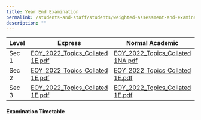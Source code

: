 ```yaml
---
title: Year End Examination
permalink: /students-and-staff/students/weighted-assessment-and-examination/year-end-examination/
description: ""
---
```

<table>
<thead>
  <tr>
    <th>Level</th>
    <th>Express</th>
    <th>Normal Academic</th>
    <th>Normal Technical</th>
  </tr>
</thead>
<tbody>
  <tr>
    <td>Sec 1</td>
    <td><a href="/files/EOY_2022_Topics_Collated%201E.pdf">EOY_2022_Topics_Collated 1E.pdf</a></td>
    <td><a href="[](/files/EOY_2022_Topics_Collated%201NA.pdf)">EOY_2022_Topics_Collated 1NA.pdf</a></td>
    <td><a href="[](/files/EOY_2022_Topics_Collated%201NT.pdf)">EOY_2022_Topics_Collated 1NT.pdf</a></td>
  </tr>
  <tr>
    <td>Sec 2</td>
    <td><a href="/files/EOY_2022_Topics_Collated%201E.pdf">EOY_2022_Topics_Collated 1E.pdf</a></td>
    <td><a href="/files/EOY_2022_Topics_Collated%201E.pdf">EOY_2022_Topics_Collated 1E.pdf</a></td>
    <td><a href="/files/EOY_2022_Topics_Collated%201E.pdf">EOY_2022_Topics_Collated 1E.pdf</a></td>
  </tr>
  <tr>
    <td>Sec 3</td>
    <td><a href="/files/EOY_2022_Topics_Collated%201E.pdf">EOY_2022_Topics_Collated 1E.pdf</a></td>
    <td><a href="/files/EOY_2022_Topics_Collated%201E.pdf">EOY_2022_Topics_Collated 1E.pdf</a></td>
    <td><a href="/files/EOY_2022_Topics_Collated%201E.pdf">EOY_2022_Topics_Collated 1E.pdf</a></td>
  </tr>
</tbody>
</table>


#### Examination Timetable